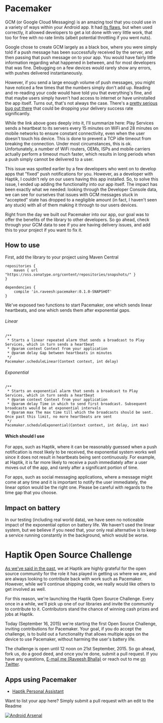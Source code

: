 # Pacemaker

GCM (or Google Cloud Messaging) is an amazing tool that you could use in a variety of ways within your Android app. It had [its flaws](https://blog.pushbullet.com/2014/02/12/keeping-google-cloud-messaging-for-android-working-reliably-techincal-post/), but when used correctly, it allowed developers to get a lot done with very little work, that too for free with no rate limits (albeit potential throttling if you went nuts).

Google chose to create GCM largely as a black box, where you were simply told if a push message has been successfully received by the server, and then passing that push message on to your app. You would have fairly little information regarding what happened in between, and for most developers that was fine. Debugging on a few devices would rarely show any errors, with pushes delivered instantaneously.

However, if you send a large enough volume of push messages, you might have noticed a few times that the numbers simply don't add up. Reading and re-reading your code would have told you that everything's fine, and that maybe users simply haven't had access to internet or have uninstalled the app itself. Turns out, that's not always the case. There's a [pretty serious bug out there](http://forum.xda-developers.com/showthread.php?t=2142503) that could be dropping your delivery success rate significantly.

While the link above goes deeply into it, I'll summarize here: Play Services sends a heartbeat to its servers every 15 minutes on WiFi and 28 minutes on mobile networks to ensure constant connectivity, even when the user doesn't touch his device. This is done to prevent a TCP idle timeout from breaking the connection. Under most circumstances, this is ok. Unfortunately, a number of WiFi routers, OEMs, ISPs and mobile carriers actually perform a timeout much faster, which results in long periods when a push simply cannot be delivered to a user.

This issue was spotted earlier by a few developers who went on to develop apps that "fixed" push notifications for you. However, as a developer with Haptik, I couldn't rely on our users having this app installed. So, to solve this issue, I ended up adding the functionality into our app itself. The impact has been exactly what we needed: looking through the Developer Console data, we can see for ourselves that issues with GCM messages stuck in "accepted" state has dropped to a negligible amount (in fact, I haven't seen any stuck) with all of them making it through to our users devices.

Right from the day we built out Pacemaker into our app, our goal was to offer the benefits of the library to other developers. So go ahead, check through your GCM data to see if you are having delivery issues, and add this to your project if you want to fix it.

## How to use

First, add the library to your project using Maven Central

    repositories {
        maven { url "https://oss.sonatype.org/content/repositories/snapshots/" }
    }

    dependencies {
        compile 'in.raveesh:pacemaker:0.1.0-SNAPSHOT'
    }

We've exposed two functions to start Pacemaker, one which sends linear heartbeats, and one which sends them after exponential gaps.

###### Linear

    /**
     * Starts a linear repeated alarm that sends a broadcast to Play Services, which in turn sends a heartbeat
     * @param context Context from your application
     * @param delay Gap between heartbeats in minutes
     */
    Pacemaker.scheduleLinear(Context context, int delay)

###### Exponential

    /**
     * Starts an exponential alarm that sends a broadcast to Play Services, which in turn sends a heartbeat
     * @param context Context from your application
     * @param delay Time in which to send first broadcast. Subsequent broadcasts would be at exponential intervals
     * @param max The max time till which the broadcasts should be sent. Once past this limit, no more heartbeats are sent
     */
    Pacemaker.scheduleExponential(Context context, int delay, int max) 

#### Which should I use
For apps, such as Haptik, where it can be reasonably guessed when a push notification is most likely to be received, the exponential system works well since it does not result in heartbeats being sent continuously. For example, at Haptik, it is far more likely to receive a push immediately after a user moves out of the app, and rarely after a significant portion of time.

For apps, such as social messaging applications, where a message might come at any time and it is important to notify the user immediately, the linear option would be the right one. Please be careful with regards to the time gap that you choose.

## Impact on battery
In our testing (including real world data), we have seen no noticeable impact of the exponential option on battery life. We haven't used the linear system, but we believe if you need that, your only real alternative is to keep a service running constantly in the background, which would be worse.

# Haptik Open Source Challenge
[As we've said in the past](http://haptik.co/tech/2015/08/21/opensource/), we at Haptik are highly grateful for the open source community for the role it has played in getting us where we are, and are always looking to contribute back with work such as Pacemaker. However, while we'll continue shipping code, we really would like others to get involved as well.

For this reason, we're launching the Haptik Open Source Challenge. Every once in a while, we'll pick up one of our libraries and invite the community to contribute to it. Contributors stand the chance of winning cash prizes and jobs at Haptik.

Today (September 16, 2015) we're starting the first Open Source Challenge, inviting contributions for Pacemaker. Your goal, if you do accept the challenge, is to build out a functionality that allows multiple apps on the device to use Pacemaker, without harming the user's battery life.

The challenge is open until 12 noon on 21st September, 2015. So go ahead, fork us, do a good deed, and once you're done, submit a pull request. If you have any questions, [E-mail me (Raveesh Bhalla)](mailto:raveesh@haptik.co) or reach out to me [on Twitter](http://twitter.com/raveeshbhalla).

## Apps using Pacemaker
- [Haptik Personal Assistant](https://play.google.com/store/apps/details?id=co.haptik)

Want to list your app here? Simply submit a pull request with an edit to the Readme

[![Android Arsenal](https://img.shields.io/badge/Android%20Arsenal-Pacemaker-green.svg?style=flat)](https://android-arsenal.com/details/1/2216)
